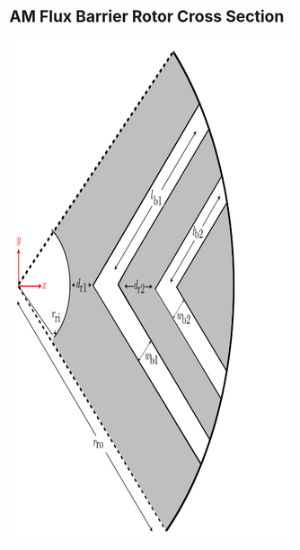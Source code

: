 # AM Flux Barrier Rotor Cross Section

<img src="./AMCrossSectFluxBarrierRotor.svg" width="900" height="900" />